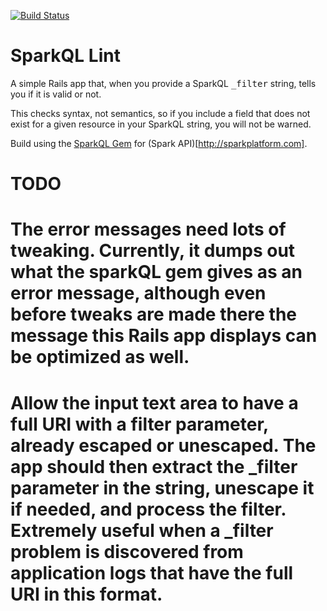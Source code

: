 [![Build Status](https://travis-ci.org/joshcom/sparkqllint-rails.png?branch=master)](https://travis-ci.org/joshcom/sparkqllint-rails)

SparkQL Lint
============
A simple Rails app that, when you provide a SparkQL <tt>_filter</tt> string, tells you if it is valid or not.

This checks syntax, not semantics, so if you include a field that does not exist for a given resource in your SparkQL string, you will not be warned.

Build using the [SparkQL Gem](https://github.com/sparkapi/sparkql) for (Spark API)[http://sparkplatform.com].

TODO
==========
# The error messages need lots of tweaking.  Currently, it dumps out what the sparkQL gem gives as an error message, although even before tweaks are made there the message this Rails app displays can be optimized as well.
# Allow the input text area to have a full URI with a filter parameter, already escaped or unescaped.  The app should then extract the _filter parameter in the string, unescape it if needed, and process the filter.  Extremely useful when a _filter problem is discovered from application logs that have the full URI in this format.
